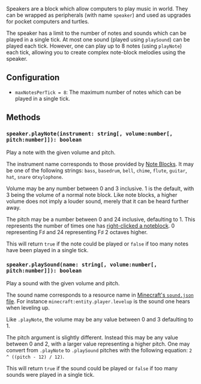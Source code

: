 Speakers are a block which allow computers to play music in world. They can be wrapped as peripherals (with name `speaker`) and used as upgrades for pocket computers and turtles.

The speaker has a limit to the number of notes and sounds which can be played in a single tick. At most one sound (played using `playSound`) can be played each tick. However, one can play up to 8 notes (using `playNote`) each tick, allowing you to create complex note-block melodies using the speaker.

## Configuration
 - `maxNotesPerTick = 8`: The maximum number of notes which can be played in a single tick.

## Methods
### `speaker.playNote(instrument: string[, volume:number[, pitch:number]]): boolean`
Play a note with the given volume and pitch. 

The instrument name corresponds to those provided by [Note Blocks](https://minecraft.gamepedia.com/Note_Block#Instruments). It may be one of the following strings: `bass`, `basedrum`, `bell`, `chime`, `flute`, `guitar`, `hat`, `snare` or`xylophone`.

Volume may be any number between 0 and 3 inclusive. 1 is the default, with 3 being the volume of a normal note block. Like note blocks, a higher volume does not imply a louder sound, merely that it can be heard further away.

The pitch may be a number between 0 and 24 inclusive, defaulting to 1. This represents the number of times one has [right-clicked a noteblock](https://minecraft.gamepedia.com/Note_Block#Notes). 0 representing F♯ and 24 representing F♯ 2 octaves higher.

This will return `true` if the note could be played or `false` if too many notes have been played in a single tick.

### `speaker.playSound(name: string[, volume:number[, pitch:number]]): boolean`
Play a sound with the given volume and pitch.

The sound name corresponds to a resource name in [Minecraft's `sound.json` file](https://minecraft.gamepedia.com/Sounds.json#Java_Edition_values). For instance `minecraft:entity.player.levelup` is the sound one hears when leveling up.

Like `.playNote`, the volume may be any value between 0 and 3 defaulting to 1.

The pitch argument is slightly different. Instead this may be any value between 0 and 2, with a larger value representing a higher pitch. One may convert from `.playNote` to `.playSound` pitches with the following equation: `2 ^ ((pitch - 12) / 12)`.

This will return `true` if the sound could be played or `false` if too many sounds were played in a single tick.